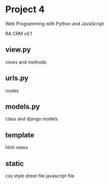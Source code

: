 # Project 4

Web Programming with Python and JavaScript

RA CRM v0.1

## view.py

views and methods

## urls.py

routes

## models.py

class and django models

## template

html views

## static

css style sheet file
javascript file